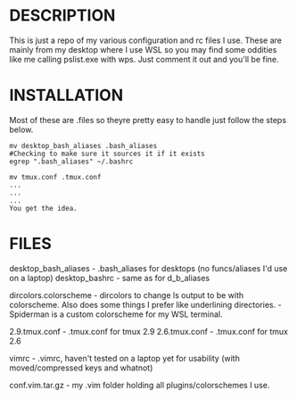 # DESCRIPTION 
This is just a repo of my various configuration and rc files I use. These are mainly from my desktop where I use WSL so you may find some oddities like me calling pslist.exe with wps. Just comment it out and you'll be fine.

# INSTALLATION 
Most of these are .files so theyre pretty easy to handle just follow the steps below. 

```
mv desktop_bash_aliases .bash_aliases
#Checking to make sure it sources it if it exists
egrep ".bash_aliases" ~/.bashrc 

mv tmux.conf .tmux.conf 
...
...
...
You get the idea.
```

# FILES 
desktop_bash_aliases - .bash_aliases for desktops (no funcs/aliases I'd use on a laptop) 
desktop_bashrc - same as for d_b_aliases

dircolors.colorscheme - dircolors to change ls output to be with colorscheme. Also does some things I prefer like underlining directories. 
    -Spiderman is a custom colorscheme for my WSL terminal.

2.9.tmux.conf - .tmux.conf for tmux 2.9
2.6.tmux.conf - .tmux.conf for tmux 2.6

vimrc - .vimrc, haven't tested on a laptop yet for usability (with moved/compressed keys and whatnot) 

conf.vim.tar.gz - my .vim folder holding all plugins/colorschemes I use. 


